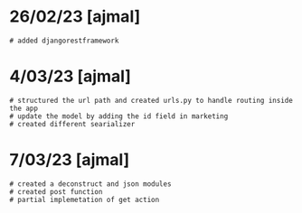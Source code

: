 # 26/02/23 [ajmal]
    # added djangorestframework


# 4/03/23 [ajmal]
    # structured the url path and created urls.py to handle routing inside the app
    # update the model by adding the id field in marketing
    # created different searializer
    

# 7/03/23 [ajmal]
    # created a deconstruct and json modules
    # created post function 
    # partial implemetation of get action